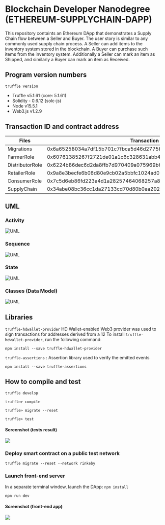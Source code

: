 # Blockchain Developer Nanodegree  (ETHEREUM-SUPPLYCHAIN-DAPP)

This repository containts an Ethereum DApp that demonstrates a Supply Chain flow between a Seller and Buyer. The user story is similar to any commonly used supply chain process. A Seller can add items to the inventory system stored in the blockchain. A Buyer can purchase such items from the inventory system. Additionally a Seller can mark an item as Shipped, and similarly a Buyer can mark an item as Received.


## Program version numbers
`truffle version`

* Truffle v5.1.61 (core: 5.1.61)
* Solidity - 0.6.12 (solc-js)
* Node v15.5.1
* Web3.js v1.2.9


## Transaction ID and contract address
| Files | Transaction ID | Contract address |
| ------------- | ------------- | ------------- |
| Migrations | 0x6a65258034a7df15b701c7fbca5d46d2775f98c270ab1531b4281c82faad9cd0 | 0x23605143487bb96721CC8c82e4558bEf2282bC5d | 
| FarmerRole | 0x60761385267f2721de01a1c6c328631abb47d2e4dbfc1b285a3469ab81f8588b | 0x02681Bc3490f5c477eFB1BFa604f78D68C1545ed |
| DistributorRole | 0x6224b86dec6d2da8ffb7d970409a075969b660185ada58d5cb8afe25b8231a6c | 0x3dA9CA532fd0a94a7AF446a2C56d827f5eb7d005 |
| RetailerRole | 0x9a8e3becfe6b08d80e9cb02a5bbfc1024ad08e5ca17c932420d7d5b8a90341d6 | 0x2403172eCF01B53B92a1d1CA522360A6122F7e82 |
| ConsumerRole | 0x7c5d6eb86fd223a4d1a28257464068257a8e891158a693a49f0ac09691ed12f1 | 0x6328492264d034C2d6720cD4eC4F80ab50f14C29 |
| SupplyChain | 0x34abe08bc36cc1da27133cd70d80b0ea2026759664fa4f65180c636b4700941b | 0x7df1B614127Bd2650485e7B6AdAC6E03b86C43f7 |


## UML

### Activity
![UML](img/activity.png)

### Sequence
![UML](img/sequence.png)

### State
![UML](img/state.png)

### Classes (Data Model)
![UML](img/classes.png)

## Libraries
`truffle-hdwallet-provider` HD Wallet-enabled Web3 provider was used to sign transactions for addresses derived from a 12
To  install `truffle-hdwallet-provider`, run the following command:

`npm install --save truffle-hdwallet-provider`

`truffle-assertions` : Assertion library used  to verify the emitted events

`npm install --save truffle-assertions`



## How to compile and test
`truffle develop`

`truffle> compile`

`truffle> migrate --reset`

`truffle> test`


#### Screenshot (tests result)
![](img/tests.png)


### Deploy smart contract on a public test network
`truffle migrate --reset --network rinkeby`

### Launch front-end server
In a separate terminal window, launch the DApp:
`npm install`

`npm run dev`

#### Screenshot (front-end app)
![](img/frontend.png)

